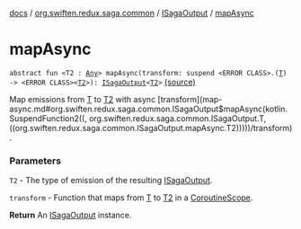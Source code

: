 [docs](../../index.md) / [org.swiften.redux.saga.common](../index.md) / [ISagaOutput](index.md) / [mapAsync](./map-async.md)

# mapAsync

`abstract fun <T2 : `[`Any`](https://kotlinlang.org/api/latest/jvm/stdlib/kotlin/-any/index.html)`> mapAsync(transform: suspend <ERROR CLASS>.(`[`T`](index.md#T)`) -> <ERROR CLASS><`[`T2`](map-async.md#T2)`>): `[`ISagaOutput`](index.md)`<`[`T2`](map-async.md#T2)`>` [(source)](https://github.com/protoman92/KotlinRedux/tree/master/common/common-saga/src/main/kotlin/org/swiften/redux/saga/common/CommonSaga.kt#L152)

Map emissions from [T](index.md#T) to [T2](map-async.md#T2) with async [transform](map-async.md#org.swiften.redux.saga.common.ISagaOutput$mapAsync(kotlin.SuspendFunction2((, org.swiften.redux.saga.common.ISagaOutput.T, ((org.swiften.redux.saga.common.ISagaOutput.mapAsync.T2)))))/transform).

### Parameters

`T2` - The type of emission of the resulting [ISagaOutput](index.md).

`transform` - Function that maps from [T](index.md#T) to [T2](map-async.md#T2) in a [CoroutineScope](#).

**Return**
An [ISagaOutput](index.md) instance.

